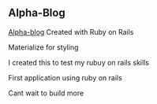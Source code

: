 ## Alpha-Blog

[Alpha-blog]( https://alpha-bloog.herokuapp.com/)
Created with Ruby on Rails

Materialize for styling

I created this to test my rubuy on rails skills

First application using ruby on rails

Cant wait to build more
